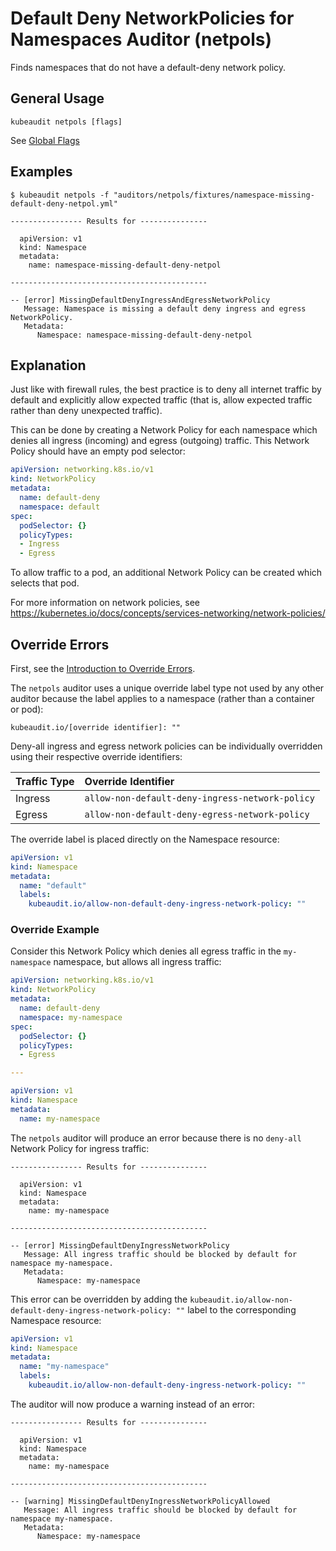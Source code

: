 # Default Deny NetworkPolicies for Namespaces Auditor (netpols)

Finds namespaces that do not have a default-deny network policy.

## General Usage

```
kubeaudit netpols [flags]
```

See [Global Flags](/README.md#global-flags)

## Examples

```
$ kubeaudit netpols -f "auditors/netpols/fixtures/namespace-missing-default-deny-netpol.yml"

---------------- Results for ---------------

  apiVersion: v1
  kind: Namespace
  metadata:
    name: namespace-missing-default-deny-netpol

--------------------------------------------

-- [error] MissingDefaultDenyIngressAndEgressNetworkPolicy
   Message: Namespace is missing a default deny ingress and egress NetworkPolicy.
   Metadata:
      Namespace: namespace-missing-default-deny-netpol
```

## Explanation

Just like with firewall rules, the best practice is to deny all internet traffic by default and explicitly allow expected traffic (that is, allow expected traffic rather than deny unexpected traffic).

This can be done by creating a Network Policy for each namespace which denies all ingress (incoming) and egress (outgoing) traffic. This Network Policy should have an empty pod selector:

```yaml
apiVersion: networking.k8s.io/v1
kind: NetworkPolicy
metadata:
  name: default-deny
  namespace: default
spec:
  podSelector: {}
  policyTypes:
  - Ingress
  - Egress
```

To allow traffic to a pod, an additional Network Policy can be created which selects that pod.

For more information on network policies, see https://kubernetes.io/docs/concepts/services-networking/network-policies/

## Override Errors

First, see the [Introduction to Override Errors](/README.md#override-errors).

The `netpols` auditor uses a unique override label type not used by any other auditor because the label applies to a namespace (rather than a container or pod):
```
kubeaudit.io/[override identifier]: ""
```

Deny-all ingress and egress network policies can be individually overridden using their respective override identifiers:

| Traffic Type   | Override Identifier                              |
| :------------- | :----------------------------------------------- |
| Ingress        | `allow-non-default-deny-ingress-network-policy`  |
| Egress         | `allow-non-default-deny-egress-network-policy`   |

The override label is placed directly on the Namespace resource:
```yaml
apiVersion: v1
kind: Namespace
metadata:
  name: "default"
  labels:
    kubeaudit.io/allow-non-default-deny-ingress-network-policy: ""
```

### Override Example

Consider this Network Policy which denies all egress traffic in the `my-namespace` namespace, but allows all ingress traffic:
```yaml
apiVersion: networking.k8s.io/v1
kind: NetworkPolicy
metadata:
  name: default-deny
  namespace: my-namespace
spec:
  podSelector: {}
  policyTypes:
  - Egress

---

apiVersion: v1
kind: Namespace
metadata:
  name: my-namespace
```

The `netpols` auditor will produce an error because there is no `deny-all` Network Policy for ingress traffic:
```
---------------- Results for ---------------

  apiVersion: v1
  kind: Namespace
  metadata:
    name: my-namespace

--------------------------------------------

-- [error] MissingDefaultDenyIngressNetworkPolicy
   Message: All ingress traffic should be blocked by default for namespace my-namespace.
   Metadata:
      Namespace: my-namespace
```

This error can be overridden by adding the `kubeaudit.io/allow-non-default-deny-ingress-network-policy: ""` label to the corresponding Namespace resource:
```yaml
apiVersion: v1
kind: Namespace
metadata:
  name: "my-namespace"
  labels:
    kubeaudit.io/allow-non-default-deny-ingress-network-policy: ""
```

The auditor will now produce a warning instead of an error:
```
---------------- Results for ---------------

  apiVersion: v1
  kind: Namespace
  metadata:
    name: my-namespace

--------------------------------------------

-- [warning] MissingDefaultDenyIngressNetworkPolicyAllowed
   Message: All ingress traffic should be blocked by default for namespace my-namespace.
   Metadata:
      Namespace: my-namespace
```
